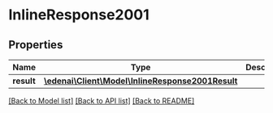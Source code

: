 # InlineResponse2001

## Properties
Name | Type | Description | Notes
------------ | ------------- | ------------- | -------------
**result** | [**\edenai\Client\Model\InlineResponse2001Result**](InlineResponse2001Result.md) |  | [optional] 

[[Back to Model list]](../README.md#documentation-for-models) [[Back to API list]](../README.md#documentation-for-api-endpoints) [[Back to README]](../README.md)


